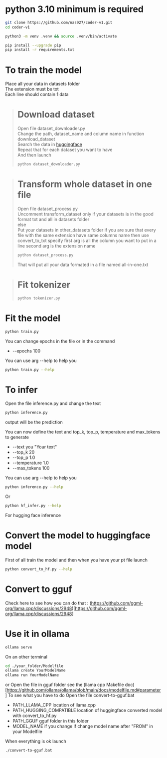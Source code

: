 # python 3.10 minimum is required

```sh
git clone https://github.com/nas927/coder-v1.git
cd coder-v1

python3 -m venv .venv && source .venv/bin/activate

pip install --upgrade pip
pip install -r requirements.txt
```

# To train the model 

Place all your data in datasets folder<br>
The extension must be txt<br>
Each line should contain 1 data

> # Download dataset
>
> Open file dataset_downloader.py<br>
> Change the path, dataset_name and column name in function download_dataset<br>
> Search the data in [huggingface](https://huggingface.co/datasets)<br>
> Repeat that for each dataset you want to have <br>
> And then launch
> ```sh
> python dataset_downloader.py
> ```

> # Transform whole dataset in one file
> Open file dataset_process.py<br>
> Uncomment transform_dataset only if your datasets is in the good format txt and all in datasets folder<br>
> else<br>
> Put your datasets in other_datasets folder if you are sure that every file with the same extension have same columns name then use convert_to_txt specify first arg is all the column you want to put in a line second arg is the extension name
> ```sh
> python dataset_process.py
> ```
> That will put all your data formated in a file named all-in-one.txt

> # Fit tokenizer
> ```sh
> python tokenizer.py
> ```

# Fit the model
```sh
python train.py
```

You can change epochs in the file or in the command
- --epochs 100

You can use arg --help to help you

```sh
python train.py --help
```

# To infer

Open the file inference.py and change the text

```sh
python inference.py
```

output will be the prediction

You can now define the text and top_k, top_p, temperature and max_tokens to generate
- --text you "Your text"
- --top_k 20
- --top_p 1.0
- --temperature 1.0
- --max_tokens 100

You can use arg --help to help you

```sh
python inference.py --help
```

Or 

```sh
python hf_infer.py --help
```

For hugging face inference

# Convert the model to huggingface model 

First of all train the model and then when you have your pt file launch 

```sh
python convert_to_hf.py --help
```

# Convert to gguf

Check here to see how you can do that : (https://github.com/ggml-org/llama.cpp/discussions/2948)[https://github.com/ggml-org/llama.cpp/discussions/2948]

# Use it in ollama

```sh
ollama serve
```

On an other terminal

```sh
cd ./your_folder/Modelfile
ollama create YourModelName
ollama run YourModelName
```

or Open the file in gguf folder
see the (llama cpp Makefile doc)[https://github.com/ollama/ollama/blob/main/docs/modelfile.md#parameter]
To see what you have to do
Open the file convert-to-gguf.bat 
- PATH_LLAMA_CPP location of llama.cpp
- PATH_HUGGING_COMPATIBLE location of huggingface converted model with convert_to_hf.py
- PATH_GGUF gguf folder in this folder
- MODEL_NAME if you change if change model name after "FROM" in your Modelfile

When everything is ok launch
```sh
./convert-to-gguf.bat
```